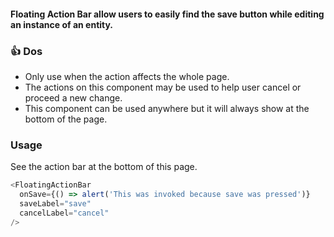 #### Floating Action Bar allow users to easily find the save button while editing an instance of an entity.

### 👍 Dos

- Only use when the action affects the whole page.
- The actions on this component may be used to help user cancel or proceed a new change.
- This component can be used anywhere but it will always show at the bottom of the page.

### Usage
See the action bar at the bottom of this page.


```js
<FloatingActionBar
  onSave={() => alert('This was invoked because save was pressed')}
  saveLabel="save"
  cancelLabel="cancel"
/>
```
